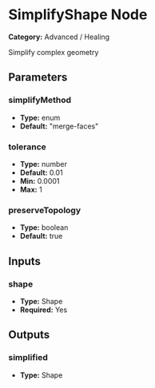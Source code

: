 
# SimplifyShape Node

**Category:** Advanced / Healing

Simplify complex geometry

## Parameters


### simplifyMethod
- **Type:** enum
- **Default:** "merge-faces"





### tolerance
- **Type:** number
- **Default:** 0.01
- **Min:** 0.0001
- **Max:** 1



### preserveTopology
- **Type:** boolean
- **Default:** true





## Inputs


### shape
- **Type:** Shape
- **Required:** Yes



## Outputs


### simplified
- **Type:** Shape




